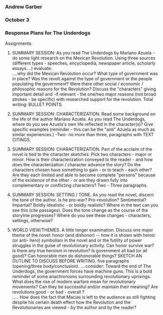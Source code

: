 ### Andrew Garber
### October 3
### Response Plans for The Underdogs

Assignments: 
1) SUMMARY SESSION: As you read The Underdogs by Mariano Azuela - do some light research on the Mexican Revolution. Using three sources (different types - speeches, encyclopedia, newspaper article, scholarly essays....) evaluate:   
....why did the Mexican Revolution occur? What type of government was in place? Was the revolt against the type of government or the people populating the government? Were there other social / economic / philosophic reasons for the Revolution? Discuss the "characters" giving important detail and -if relevant - the one/two major reasons (not broad strokes - be specific) with researched support for the revolution. 
Total writing: BULLET POINTS. 

2) SUMMARY SESSION:  CHARACTERIZATION.  Read some background on the life of the author Mariano Azuela.  As you read The Underdogs, where do you see Azuela's own life reflected in the character(s)? Give specific examples (reminder - this can be the "anti" Azuela as much as similar experiences.)  -Two- no more than three, paragraphs with TEXT CITINGS.  

3) SUMMARY SESSION: CHARACTERIZATION.  Part of the acclaim of the novel is tied to the character sketches.  Pick two characters - major or minor.  How is their characterization conveyed to the reader - and how does the characterization / character advance the story?  Do the characters chosen have something to gain - or to teach - each other? Are they each limited and able to become complete "persons" because of the existence of the other - or are they drawn fully into complementary or conflicting characters?  Two - Three paragraphs. 

4) SUMMARY SESSION: SETTING / TONE.   As you read the novel, discern the tone of the author.  Is he pro-war? Pro-revolution? Sentimental? Impartial? Boldly idealistic - or boldly realistic? Where in the text can you see this (cite passages).  Does the tone change as the course of the storyline progresses? Where do you see these changes - characters, settings, otherwise? 

5) WORLD VIEW/THEMES.  A little longer examination.  Discuss one major theme of the novel:  honor (and dishonor) -- how it is shown with  heroic (or anti- hero) symbolism in the novel and or the futility of power struggles in the guise of revolutionary activity.   Can honor survive war? Is there any true heroism in revolution? Is government all bad (or all good)? Can honorable men do dishonorable things?  SKETCH AN OUTLINE TO DISCUSS BEFORE WRITING.   five paragraphs (opening/three body/conclusion). 
....consider: Toward the end of The Underdogs, the government forces have machine guns.  This is a bold reminder of some anachronisms surrounding revolutionary uprisings.  What does the rise of modern warfare mean for revolutionary movements? Can they be successful and/or maintain their meaning? Are revolutions good - or bad - overall ?  
..... How does the fact that Macias is left to the audience as still fighting despite his certain death effect how the Revolution and the Revolutionaries are viewed - by the author and by the reader? 
